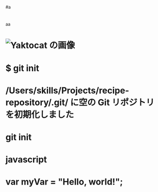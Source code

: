 #a
# 
#
#
#
#
aa
# ![Yaktocat の画像](https://octodex.github.com/images/yaktocat.png)
# $ git init
# /Users/skills/Projects/recipe-repository/.git/ に空の Git リポジトリを初期化しました
# git init
# javascript
# var myVar = "Hello, world!";
